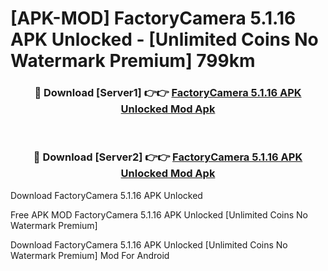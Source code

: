 # [APK-MOD] FactoryCamera 5.1.16 APK Unlocked - [Unlimited Coins No Watermark Premium] 799km



<div align="center">
<h3>🔴 Download [Server1] 👉👉 <a href="https://momento.my/?title=FactoryCamera_5.1.16_APK_Unlocked">FactoryCamera 5.1.16 APK Unlocked Mod Apk</a></h3><br>

<h3>🔴 Download [Server2] 👉👉 <a href="https://momento.my/?title=FactoryCamera_5.1.16_APK_Unlocked">FactoryCamera 5.1.16 APK Unlocked Mod Apk</a></h3>
</div>



Download FactoryCamera 5.1.16 APK Unlocked 

Free APK MOD FactoryCamera 5.1.16 APK Unlocked [Unlimited Coins No Watermark Premium]

Download FactoryCamera 5.1.16 APK Unlocked [Unlimited Coins No Watermark Premium] Mod For Android

